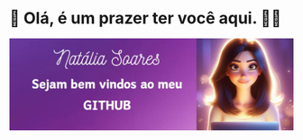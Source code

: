 # :wave: Olá, é um prazer ter você aqui. 🥰🥰

<img src="https://github.com/nataliasoares/nataliasoares/blob/main/banner-profile.jpeg" alt="seja bem vindo">
